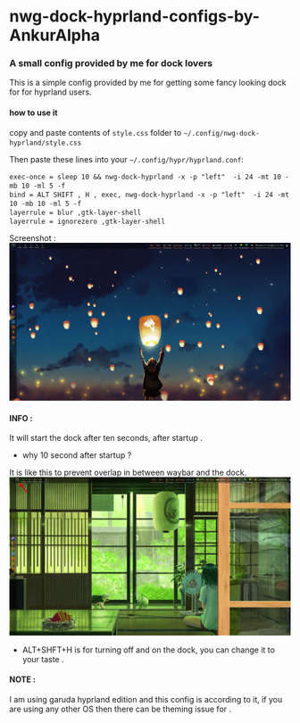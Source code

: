 # nwg-dock-hyprland-configs-by-AnkurAlpha
### A small config provided by me for dock lovers 
This is a simple config provided by me for getting some fancy looking dock for 
for hyprland users.

#### how to use it 

copy and paste contents of `style.css` folder to `~/.config/nwg-dock-hyprland/style.css`

Then paste these lines into your `~/.config/hypr/hyprland.conf`: 
~~~
exec-once = sleep 10 && nwg-dock-hyprland -x -p "left"  -i 24 -mt 10 -mb 10 -ml 5 -f
bind = ALT SHIFT , H , exec, nwg-dock-hyprland -x -p "left"  -i 24 -mt 10 -mb 10 -ml 5 -f
layerrule = blur ,gtk-layer-shell 
layerrule = ignorezero ,gtk-layer-shell
~~~
Screenshot : 
![screenshot](assets/scr.png)

#### INFO :
It will start the dock after ten seconds, after startup .
- why 10 second after startup ?

It is like this to prevent overlap in between waybar and the dock.
![Overlap](assets/overlap.png)
- ALT+SHFT+H is for turning off and on the dock, you can change it to your taste .

#### NOTE :
I am using garuda hyprland edition and this config is according to it,
if you are using any other OS then there can be theming issue for .
